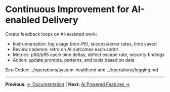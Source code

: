 # Continuous Improvement for AI-enabled Delivery

Create feedback loops on AI-assisted work:
- Instrumentation: log usage (non-PII), success/error rates, time saved
- Review cadence: retro on AI outcomes each sprint
- Metrics: p50/p95 cycle time deltas, defect escape rate, security findings
- Action: update prompts, patterns, and tools based on data

See Codex: ../operations/system-health.md and ../operations/logging.md

---

**Previous:** [← Documentation](documentation.md) | **Next:** [Ai Powered Features →](ai-powered-features.md)
